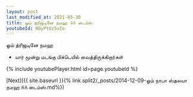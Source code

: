```yaml
---
layout: post
last_modified_at: 2021-03-30
title: ஓம் த்ரிஜடினே நமஹ ௧௧ டைம்ஸ்
youtubeId: NGyPtUz5xIo
---
```

 
 
 ஓம் த்ரிஜடினே நமஹ  
 
 -  யார் மூன்று மடங்கு பிக்டெயில் வைத்திருக்கிறார்கள் 
 
  
 
  
 
 
 
 
 
 


{% include youtubePlayer.html id=page.youtubeId %}
 
[Next]({{ site.baseurl }}{% link  split2/_posts/2014-12-09-ஓம் நாபா ஸ்தலயா நமஹ ௧௧ டைம்ஸ்.md%})
 
